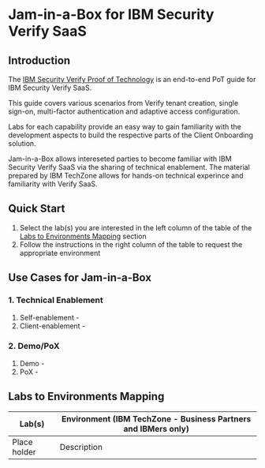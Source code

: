 # Jam-in-a-Box for IBM Security Verify SaaS


## Introduction

The [IBM Security Verify Proof of Technology](https://ibm.seismic.com/app?ContentId=510d65b5-e15c-4e55-b011-1afeaeaf9789) is an end-to-end PoT guide for IBM Security Verify SaaS.

This guide covers various scenarios from Verify tenant creation, single sign-on, multi-factor authentication and adaptive access configuration. 

Labs for each capability provide an easy way to gain familiarity with the development aspects to build the respective parts of the Client Onboarding solution.

Jam-in-a-Box allows intereseted parties to become familiar with IBM Security Verify SaaS via the sharing of technical enablement. The material prepared by IBM TechZone allows for hands-on technical experince and familiarity with Verify SaaS.



## Quick Start

1. Select the lab(s) you are interested in the left column of the table of the [Labs to Environments Mapping](#labs-to-environments-mapping) section
2. Follow the instructions in the right column of the table to request the appropriate environment


## Use Cases for Jam-in-a-Box

### 1. Technical Enablement

1. Self-enablement - 
2. Client-enablement - 

### 2. Demo/PoX

1. Demo - 
2. PoX - 

## Labs to Environments Mapping

| Lab(s)                                                       | Environment (IBM TechZone - Business Partners and IBMers only) |
| ------------------------------------------------------------ | ------------------------------------------------------------ |
Place holder | Description
